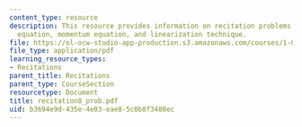 ```yaml
---
content_type: resource
description: This resource provides information on recitation problems for continuity
  equation, momentum equation, and linearization technique.
file: https://ol-ocw-studio-app-production.s3.amazonaws.com/courses/1-060-engineering-mechanics-ii-spring-2006/b3694e9d435e4e03eae85c0b8f3488ec_recitation8_prob.pdf
file_type: application/pdf
learning_resource_types:
- Recitations
parent_title: Recitations
parent_type: CourseSection
resourcetype: Document
title: recitation8_prob.pdf
uid: b3694e9d-435e-4e03-eae8-5c0b8f3488ec
---
```

